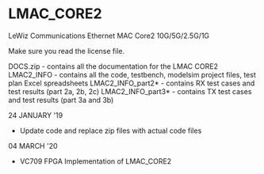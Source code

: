 # LMAC_CORE2
LeWiz Communications Ethernet MAC Core2 10G/5G/2.5G/1G

Make sure you read the license file.

DOCS.zip - contains all the documentation for the LMAC CORE2
LMAC2_INFO - contains all the code, testbench, modelsim project files, test plan Excel spreadsheets
LMAC2_INFO_part2* - contains RX test cases and test results (part 2a, 2b, 2c)
LMAC2_INFO_part3* - contains TX test cases and test results (part 3a and 3b)

24 JANUARY '19
- Update code and replace zip files with actual code files

04 MARCH '20
- VC709 FPGA Implementation of LMAC_CORE2